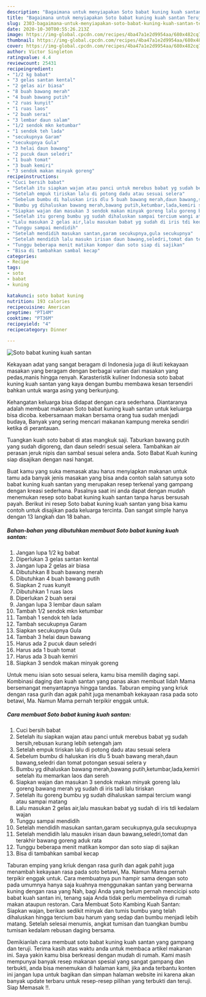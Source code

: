 ```yaml
---
description: "Bagaimana untuk menyiapakan Soto babat kuning kuah santan Teruji"
title: "Bagaimana untuk menyiapakan Soto babat kuning kuah santan Teruji"
slug: 2303-bagaimana-untuk-menyiapakan-soto-babat-kuning-kuah-santan-teruji
date: 2020-10-30T00:55:26.213Z
image: https://img-global.cpcdn.com/recipes/4ba47a1e2d9954aa/680x482cq70/soto-babat-kuning-kuah-santan-foto-resep-utama.jpg
thumbnail: https://img-global.cpcdn.com/recipes/4ba47a1e2d9954aa/680x482cq70/soto-babat-kuning-kuah-santan-foto-resep-utama.jpg
cover: https://img-global.cpcdn.com/recipes/4ba47a1e2d9954aa/680x482cq70/soto-babat-kuning-kuah-santan-foto-resep-utama.jpg
author: Victor Singleton
ratingvalue: 4.4
reviewcount: 25431
recipeingredient:
- "1/2 kg babat"
- "3 gelas santan kental"
- "2 gelas air biasa"
- "8 buah bawang merah"
- "4 buah bawang putih"
- "2 ruas kunyit"
- "1 ruas laos"
- "2 buah serai"
- "3 lembar daun salam"
- "1/2 sendok mkn ketumbar"
- "1 sendok teh lada"
- "secukupnya Garam"
- "secukupnya Gula"
- "3 helai daun bawang"
- "2 pucuk daun seledri"
- "1 buah tomat"
- "3 buah kemiri"
- "3 sendok makan minyak goreng"
recipeinstructions:
- "Cuci bersih babat"
- "Setelah itu siapkan wajan atau panci untuk merebus babat yg sudah bersih,rebusan kurang lebih setengah jam"
- "Setelah empuk tiriskan lalu di potong dadu atau sesuai selera"
- "Sebelum bumbu di haluskan iris dlu 5 buah bawang merah,daun bawang,seledri dan tomat potongan sesuai selera y"
- "Bumbu yg dihaluskan bawang merah,bawang putih,ketumbar,lada,kemiri setelah itu memarkan laos dan sereh"
- "Siapkan wajan dan masukan 3 sendok makan minyak goreng lalu goreng bawang merah yg sudah di iris tadi lalu tiriskan"
- "Setelah itu goreng bumbu yg sudah dihaluskan sampai tercium wangi atau sampai matang"
- "Lalu masukan 2 gelas air,lalu masukan babat yg sudah di iris tdi kedalam wajan"
- "Tunggu sampai mendidih"
- "Setelah mendidih masukan santan,garam secukupnya,gula secukupnya"
- "Setelah mendidih lalu masukn irisan daun bawang,seledri,tomat dan terakhir bawang goreng aduk rata"
- "Tunggu beberapa menit matikan kompor dan soto siap di sajikan"
- "Bisa di tambahkan sambal kecap"
categories:
- Recipe
tags:
- soto
- babat
- kuning

katakunci: soto babat kuning 
nutrition: 193 calories
recipecuisine: American
preptime: "PT14M"
cooktime: "PT36M"
recipeyield: "4"
recipecategory: Dinner

---
```



![Soto babat kuning kuah santan](https://img-global.cpcdn.com/recipes/4ba47a1e2d9954aa/680x482cq70/soto-babat-kuning-kuah-santan-foto-resep-utama.jpg)

Kekayaan adat yang sangat beragam di Indonesia juga di ikuti kekayaan masakan yang beragam dengan berbagai varian dari masakan yang pedas,manis hingga renyah. Karasteristik kuliner Indonesia soto babat kuning kuah santan yang kaya dengan bumbu membawa kesan tersendiri bahkan untuk warga asing yang berkunjung.


Kehangatan keluarga bisa didapat dengan cara sederhana. Diantaranya adalah membuat makanan Soto babat kuning kuah santan untuk keluarga bisa dicoba. kebersamaan makan bersama orang tua sudah menjadi budaya, Banyak yang sering mencari makanan kampung mereka sendiri ketika di perantauan.

Tuangkan kuah soto babat di atas mangkuk saji. Taburkan bawang putih yang sudah digoreng, dan daun seledri sesuai selera. Tambahkan air perasan jeruk nipis dan sambal sesuai selera anda. Soto Babat Kuah kuning siap disajikan dengan nasi hangat.

Buat kamu yang suka memasak atau harus menyiapkan makanan untuk tamu ada banyak jenis masakan yang bisa anda contoh salah satunya soto babat kuning kuah santan yang merupakan resep terkenal yang gampang dengan kreasi sederhana. Pasalnya saat ini anda dapat dengan mudah menemukan resep soto babat kuning kuah santan tanpa harus bersusah payah.
Berikut ini resep Soto babat kuning kuah santan yang bisa kamu contoh untuk disajikan pada keluarga tercinta. Dan sangat simple hanya dengan 13 langkah dan 18 bahan.


<!--inarticleads1-->

##### Bahan-bahan yang dibutuhkan membuat Soto babat kuning kuah santan:

1. Jangan lupa 1/2 kg babat
1. Diperlukan 3 gelas santan kental
1. Jangan lupa 2 gelas air biasa
1. Dibutuhkan 8 buah bawang merah
1. Dibutuhkan 4 buah bawang putih
1. Siapkan 2 ruas kunyit
1. Dibutuhkan 1 ruas laos
1. Diperlukan 2 buah serai
1. Jangan lupa 3 lembar daun salam
1. Tambah 1/2 sendok mkn ketumbar
1. Tambah 1 sendok teh lada
1. Tambah secukupnya Garam
1. Siapkan secukupnya Gula
1. Tambah 3 helai daun bawang
1. Harus ada 2 pucuk daun seledri
1. Harus ada 1 buah tomat
1. Harus ada 3 buah kemiri
1. Siapkan 3 sendok makan minyak goreng


Untuk menu isian soto sesuai selera, kamu bisa memilih daging sapi. Kombinasi daging dan kuah santan yang panas akan membuat lidah Mama bersemangat menyantapnya hingga tandas. Taburan emping yang kriuk dengan rasa gurih dan agak pahit juga menambah kekayaan rasa pada soto betawi, Ma. Namun Mama pernah terpikir enggak untuk. 

<!--inarticleads2-->

##### Cara membuat  Soto babat kuning kuah santan:

1. Cuci bersih babat
1. Setelah itu siapkan wajan atau panci untuk merebus babat yg sudah bersih,rebusan kurang lebih setengah jam
1. Setelah empuk tiriskan lalu di potong dadu atau sesuai selera
1. Sebelum bumbu di haluskan iris dlu 5 buah bawang merah,daun bawang,seledri dan tomat potongan sesuai selera y
1. Bumbu yg dihaluskan bawang merah,bawang putih,ketumbar,lada,kemiri setelah itu memarkan laos dan sereh
1. Siapkan wajan dan masukan 3 sendok makan minyak goreng lalu goreng bawang merah yg sudah di iris tadi lalu tiriskan
1. Setelah itu goreng bumbu yg sudah dihaluskan sampai tercium wangi atau sampai matang
1. Lalu masukan 2 gelas air,lalu masukan babat yg sudah di iris tdi kedalam wajan
1. Tunggu sampai mendidih
1. Setelah mendidih masukan santan,garam secukupnya,gula secukupnya
1. Setelah mendidih lalu masukn irisan daun bawang,seledri,tomat dan terakhir bawang goreng aduk rata
1. Tunggu beberapa menit matikan kompor dan soto siap di sajikan
1. Bisa di tambahkan sambal kecap


Taburan emping yang kriuk dengan rasa gurih dan agak pahit juga menambah kekayaan rasa pada soto betawi, Ma. Namun Mama pernah terpikir enggak untuk. Cara membuatnya pun hampir sama dengan soto pada umumnya hanya saja kuahnya menggunakan santan yang berwarna kuning dengan rasa yang Nah, bagi Anda yang belum pernah mencicipi soto babat kuah santan ini, tenang saja Anda tidak perlu membelinya di rumah makan ataupun restoran. Cara Membuat Soto Kambing Kuah Santan: Siapkan wajan, berikan sedikit minyak dan tumis bumbu yang telah dihaluskan hingga tercium bau harum yang sedap dan bumbu menjadi lebih matang. Setelah selesai menumis, angkat tumisan dan tuangkan bumbu tumisan kedalam rebusan daging bersama. 

Demikianlah cara membuat soto babat kuning kuah santan yang gampang dan teruji. Terima kasih atas waktu anda untuk membaca artikel makanan ini. Saya yakin kamu bisa berkreasi dengan mudah di rumah. Kami masih mempunyai banyak resep makanan spesial yang sangat gampang dan terbukti, anda bisa menemukan di halaman kami, jika anda terbantu konten ini jangan lupa untuk bagikan dan simpan halaman website ini karena akan banyak update terbaru untuk resep-resep pilihan yang terbukti dan teruji. Siap Memasak !!. 
